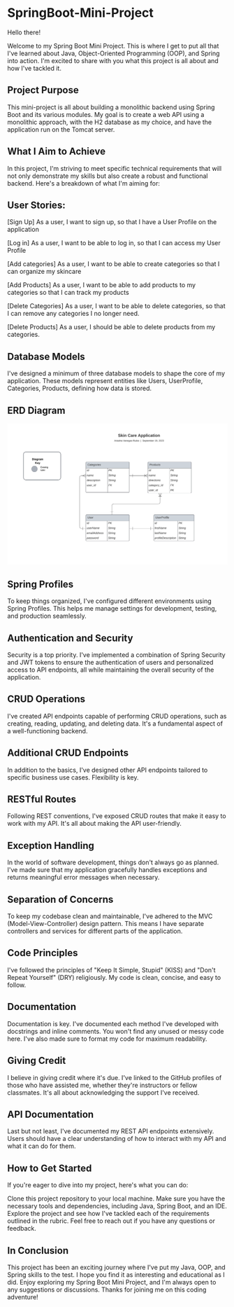# SpringBoot-Mini-Project

Hello there!

Welcome to my Spring Boot Mini Project. This is where I get to put all that I've learned about Java, Object-Oriented Programming (OOP), and Spring into action. I'm excited to share with you what this project is all about and how I've tackled it.

## Project Purpose

This mini-project is all about building a monolithic backend using Spring Boot and its various modules. My goal is to create a web API using a monolithic approach, with the H2 database as my choice, and have the application run on the Tomcat server.

## What I Aim to Achieve

In this project, I'm striving to meet specific technical requirements that will not only demonstrate my skills but also create a robust and functional backend. Here's a breakdown of what I'm aiming for:

## User Stories:

[Sign Up] As a user, I want to sign up, so that I have a User Profile on the application

[Log in] As a user, I want to be able to log in, so that I can access my User Profile

[Add categories] As a user, I want to be able to create categories so that I can organize my skincare

[Add Products] As a user, I want to be able to add products to my categories so that I can track my products

[Delete Categories] As a user, I want to be able to delete categories, so that I can remove any categories I no longer need.

[Delete Products] As a user, I should be able to delete products from my categories.

## Database Models

I've designed a minimum of three database models to shape the core of my application. These models represent entities like Users, UserProfile, Categories, Products, defining how data is stored.

## ERD Diagram

<img src="/ERD Diagram.png" alt="Alt text" title="Optional title">


## Spring Profiles

To keep things organized, I've configured different environments using Spring Profiles. This helps me manage settings for development, testing, and production seamlessly.

## Authentication and Security

Security is a top priority. I've implemented a combination of Spring Security and JWT tokens to ensure the authentication of users and personalized access to API endpoints, all while maintaining the overall security of the application.

## CRUD Operations

I've created API endpoints capable of performing CRUD operations, such as creating, reading, updating, and deleting data. It's a fundamental aspect of a well-functioning backend.

## Additional CRUD Endpoints

In addition to the basics, I've designed other API endpoints tailored to specific business use cases. Flexibility is key.

## RESTful Routes

Following REST conventions, I've exposed CRUD routes that make it easy to work with my API. It's all about making the API user-friendly.

## Exception Handling

In the world of software development, things don't always go as planned. I've made sure that my application gracefully handles exceptions and returns meaningful error messages when necessary.

## Separation of Concerns

To keep my codebase clean and maintainable, I've adhered to the MVC (Model-View-Controller) design pattern. This means I have separate controllers and services for different parts of the application.

## Code Principles

I've followed the principles of "Keep It Simple, Stupid" (KISS) and "Don't Repeat Yourself" (DRY) religiously. My code is clean, concise, and easy to follow.

## Documentation

Documentation is key. I've documented each method I've developed with docstrings and inline comments. You won't find any unused or messy code here. I've also made sure to format my code for maximum readability.

## Giving Credit

I believe in giving credit where it's due. I've linked to the GitHub profiles of those who have assisted me, whether they're instructors or fellow classmates. It's all about acknowledging the support I've received.

## API Documentation

Last but not least, I've documented my REST API endpoints extensively. Users should have a clear understanding of how to interact with my API and what it can do for them.

## How to Get Started

If you're eager to dive into my project, here's what you can do:

Clone this project repository to your local machine.
Make sure you have the necessary tools and dependencies, including Java, Spring Boot, and an IDE.
Explore the project and see how I've tackled each of the requirements outlined in the rubric.
Feel free to reach out if you have any questions or feedback.

## In Conclusion

This project has been an exciting journey where I've put my Java, OOP, and Spring skills to the test. I hope you find it as interesting and educational as I did. Enjoy exploring my Spring Boot Mini Project, and I'm always open to any suggestions or discussions. Thanks for joining me on this coding adventure!
